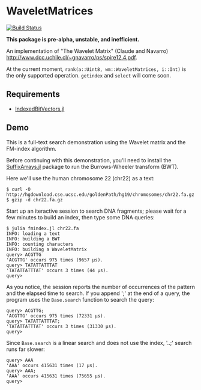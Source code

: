 # WaveletMatrices

[![Build Status](https://travis-ci.org/bicycle1885/WaveletMatrices.jl.svg?branch=master)](https://travis-ci.org/bicycle1885/WaveletMatrices.jl)

**This package is pre-alpha, unstable, and inefficient.**

An implementation of "The Wavelet Matrix" (Claude and Navarro) <http://www.dcc.uchile.cl/~gnavarro/ps/spire12.4.pdf>.

At the current moment, `rank(a::Uint8, wm::WaveletMatrices, i::Int)` is the only supported operation.
`getindex` and `select` will come soon.


## Requirements

* [IndexedBitVectors.jl](https://github.com/bicycle1885/IndexedBitVectors.jl)


## Demo

This is a full-text search demonstration using the Wavelet matrix and the FM-index algorithm.

Before continuing with this demonstration, you'll need to install the [SuffixArrays.jl](https://github.com/quinnj/SuffixArrays.jl) package to run the Burrows-Wheeler transform (BWT).

Here we'll use the human chromosome 22 (chr22) as a text:

    $ curl -O http://hgdownload.cse.ucsc.edu/goldenPath/hg19/chromosomes/chr22.fa.gz
    $ gzip -d chr22.fa.gz

Start up an iteractive session to search DNA fragments; please wait for a few minutes to build an index, then type some DNA queries:

    $ julia fmindex.jl chr22.fa
    INFO: loading a text
    INFO: building a BWT
    INFO: counting characters
    INFO: building a WaveletMatrix
    query> ACGTTG
    'ACGTTG' occurs 975 times (9657 μs).
    query> TATATTATTTAT
    'TATATTATTTAT' occurs 3 times (44 μs).
    query>

As you notice, the session reports the number of occurrences of the pattern and the elapsed time to search.
If you append ';' at the end of a query, the program uses the `Base.search` function to search the query:

    query> ACGTTG;
    'ACGTTG' occurs 975 times (72331 μs).
    query> TATATTATTTAT;
    'TATATTATTTAT' occurs 3 times (31330 μs).
    query>

Since `Base.search` is a linear search and does not use the index, '..;' search runs far slower:

    query> AAA
    'AAA' occurs 415631 times (17 μs).
    query> AAA;
    'AAA' occurs 415631 times (75655 μs).
    query>
